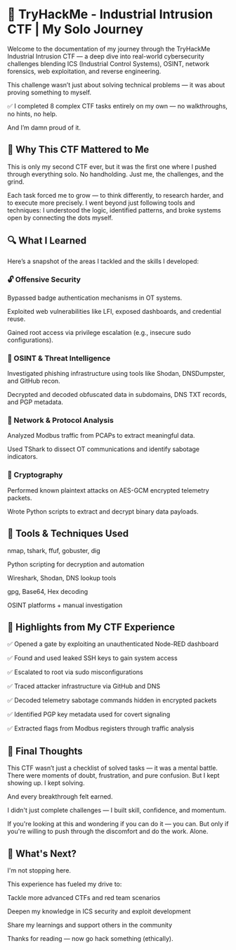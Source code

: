 # 🎯 TryHackMe - Industrial Intrusion CTF | My Solo Journey

Welcome to the documentation of my journey through the TryHackMe Industrial Intrusion CTF — a deep dive into real-world cybersecurity challenges blending ICS (Industrial Control Systems), OSINT, network forensics, web exploitation, and reverse engineering.

This challenge wasn’t just about solving technical problems — it was about proving something to myself.

✅ I completed 8 complex CTF tasks entirely on my own — no walkthroughs, no hints, no help.

And I’m damn proud of it.

## 🌟 Why This CTF Mattered to Me

This is only my second CTF ever, but it was the first one where I pushed through everything solo. No handholding. Just me, the challenges, and the grind.

Each task forced me to grow — to think differently, to research harder, and to execute more precisely. I went beyond just following tools and techniques: I understood the logic, identified patterns, and broke systems open by connecting the dots myself.

## 🔍 What I Learned

Here’s a snapshot of the areas I tackled and the skills I developed:

### 🔓 Offensive Security

Bypassed badge authentication mechanisms in OT systems.

Exploited web vulnerabilities like LFI, exposed dashboards, and credential reuse.

Gained root access via privilege escalation (e.g., insecure sudo configurations).

### 🧠 OSINT & Threat Intelligence

Investigated phishing infrastructure using tools like Shodan, DNSDumpster, and GitHub recon.

Decrypted and decoded obfuscated data in subdomains, DNS TXT records, and PGP metadata.

### 📡 Network & Protocol Analysis

Analyzed Modbus traffic from PCAPs to extract meaningful data.

Used TShark to dissect OT communications and identify sabotage indicators.

### 🔐 Cryptography

Performed known plaintext attacks on AES-GCM encrypted telemetry packets.

Wrote Python scripts to extract and decrypt binary data payloads.

## 🧰 Tools & Techniques Used

nmap, tshark, ffuf, gobuster, dig

Python scripting for decryption and automation

Wireshark, Shodan, DNS lookup tools

gpg, Base64, Hex decoding

OSINT platforms + manual investigation

## 🧩 Highlights from My CTF Experience

✅ Opened a gate by exploiting an unauthenticated Node-RED dashboard

✅ Found and used leaked SSH keys to gain system access

✅ Escalated to root via sudo misconfigurations

✅ Traced attacker infrastructure via GitHub and DNS

✅ Decoded telemetry sabotage commands hidden in encrypted packets

✅ Identified PGP key metadata used for covert signaling

✅ Extracted flags from Modbus registers through traffic analysis

## 🧠 Final Thoughts

This CTF wasn’t just a checklist of solved tasks — it was a mental battle. There were moments of doubt, frustration, and pure confusion. But I kept showing up. I kept solving.

And every breakthrough felt earned.

I didn't just complete challenges — I built skill, confidence, and momentum.

If you're looking at this and wondering if you can do it — you can. But only if you're willing to push through the discomfort and do the work. Alone.

## 🚀 What's Next?

I'm not stopping here.

This experience has fueled my drive to:

Tackle more advanced CTFs and red team scenarios

Deepen my knowledge in ICS security and exploit development

Share my learnings and support others in the community

Thanks for reading — now go hack something (ethically).